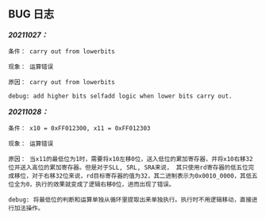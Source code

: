 ## BUG 日志

***20211027：***
    
    条件： carry out from lowerbits

    现象： 运算错误
    
    原因： carry out from lowerbits
    
    debug: add higher bits selfadd logic when lower bits carry out.

***20211028：***
    
    条件： x10 = 0xFF012300, x11 = 0xFF012303

    现象： 运算错误
    
    原因： 当x11的最低位为1时，需要将x10左移0位，送入低位的累加寄存器，并将x10右移32位并送入高位的累加寄存器。但是对于SLL, SRL, SRA来说， 其只使用rd寄存器的低五位完成移位，对于右移32位来说，rd目标寄存器的值为32，其二进制表示为0x0010_0000，其低五位全为0，执行的效果就变成了逻辑右移0位，进而出现了错误。
    
    debug: 将最低位的判断和运算单独从循环里提取出来单独执行。执行时不用逻辑移动，直接进行加法操作。